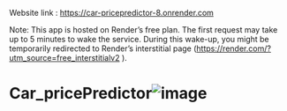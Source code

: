 Website link : https://car-pricepredictor-8.onrender.com  

Note: This app is hosted on Render’s free plan. The first request may take up to 5 minutes to wake the service. During this wake-up, you might be temporarily redirected to Render’s interstitial page (https://render.com/?utm_source=free_interstitialv2
).

# Car_pricePredictor![image](https://github.com/user-attachments/assets/71a40565-c4fb-4b9f-aec4-67226f16bf87)
